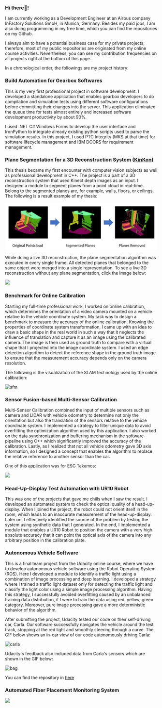 ### Hi there👋!

I am currently working as a Development Engineer at an Airbus company InFactory Solutions GmbH, in Munich, Germany. Besides my paid jobs, I am also doing programming in my free time,
which you can find the repositories on my Github.

I always aim to have a potential business case for my private projects; therefore, most of my public repositories are originated from my online course activities. Nevertheless, you can see my contribution frequencies on all projects right at the bottom of this page.

In a chronological order, the followings are my project history:

### Build Automation for Gearbox Softwares

This is my very first professional project in software development. I developed a standalone application that enables
gearbox developers to do compilation and simulation tests using different software configurations before committing
their changes into the server. This application eliminated the queue time for tests almost entirely and increased
software development productivity by about 90%.

I used .NET C# Windows Forms to develop the user interface and IronPython to integrate already existing python scripts
used to parse the simulation results. In this project, I used PTC Integrity (MKS at that time) for software lifecycle
management and IBM DOORS for requirement management.

### Plane Segmentation for a 3D Reconstruction System ([KinKon](https://www.imi.kit.edu/46_2540.php))

This thesis became my first encounter with computer vision subjects as well as professional development in C++. The
project is a part of a 3D reconstruction system that used Kinect depth images as an input. I designed a module to
segment planes from a point cloud in real-time. Belong to the segmented planes are, for example, walls, floors, or
ceilings. The following is a result example of my thesis:

![plane](https://github.com/derzaarsad/derzaarsad/blob/master/imgs/plane_segmentation.png)

While doing a live 3D reconstruction, the plane segmentation algorithm was executed in every single frame. All detected
planes that belonged to the same object were merged into a single representation. To see a live 3D reconstruction
without any plane segmentation, click the image below:

[![](http://img.youtube.com/vi/v_1AAEMB2eg/0.jpg)](http://www.youtube.com/watch?v=v_1AAEMB2eg "")

### Benchmark for Online Calibration

Starting my full-time professional work, I worked on online calibration, which determines the orientation of a video
camera mounted on a vehicle relative to the vehicle coordinate system. My task was to design a benchmark to measure the
accuracy of the online calibration. Knowing the properties of coordinate system transformation, I came up with an idea
to draw a basic shape in the real world in such a way that it neglects the influence of translation and capture it as an
image using the calibrated camera. The image is then used as ground truth to compare with a virtual shape that I
projected into the image coordinate system. I used an edge detection algorithm to detect the reference shape in the
ground truth image to ensure that the measurement accuracy depends only on the camera resolution.

The following is the visualization of the SLAM technology used by the online calibration:

![sfm](https://www.all-electronics.de/wp-content/uploads/2017/05/Bild-3-Kameraposition-1024x768.png)

### Sensor Fusion-based Multi-Sensor Calibration

Multi-Sensor Calibration combined the input of multiple sensors such as camera and LIDAR with vehicle odometry to
determine not only the orientation but also the translation of the sensors relative to the vehicle coordinate system.
I implemented a strategy to filter unique data to avoid overfitting the optimization algorithm used by this application.
I also worked on the data synchronization and buffering mechanism in the software pipeline using C++ which significantly
improved the accuracy of the calibration. Lastly, as I realized that not all vehicle odometry gave 3D axis information,
so I designed a concept that enables the algorithm to replace the relative reference to another sensor than the car.

One of this application was for ESG Takamos:

[![](http://img.youtube.com/vi/XrmnZIWq46I/0.jpg)](https://www.youtube.com/watch?v=XrmnZIWq46I "")

### Head-Up-Display Test Automation with UR10 Robot

This was one of the projects that gave me chills when I saw the result.
I developed an automated system to check the optical quality of a head-up-display. When I joined the project, the robot
could not orient itself in the room, which leads to an inaccurate measurement of the head-up-display. Later on, I
effectively identified the source of the problem by testing the system using synthetic data that I generated. In the
end, I implemented a module that enables a UR10 Robot to position the camera with a very high absolute accuracy that it
can point the optical axis of the camera into any arbitrary position in the calibration plate.

### Autonomous Vehicle Software

This is a final team project from the Udacity online course, where we have to develop autonomous vehicle software using
the Robot Operating System (ROS). Here I developed a module to identify a traffic light using a combination of image
processing and deep learning. I developed a strategy where I trained a traffic light dataset only for detecting the
traffic light and classify the light color using a simple image processing algorithm. Having this strategy, I
successfully avoided overfitting caused by an unbalanced training data distribution, if I were to train the data using
red, yellow, green category. Moreover, pure image processing gave a more deterministic behavior of the algorithm.

After submitting the project, Udacity tested our code on their self-driving car, Carla. Our software successfully
navigates the vehicle around the test track, stopping at the red light and smoothly steering through a curve. The GIF
below shows an in-car view of our code autonomously driving Carla:

![carla](https://github.com/wlsmith42/CarND-Capstone/blob/master/imgs/carla.gif)

Udacity's feedback also included data from Carla's sensors which are shown in the GIF below:

![bag](https://github.com/wlsmith42/CarND-Capstone/blob/master/imgs/rosbag.gif)

You can find the repository in [here](https://github.com/wlsmith42/CarND-Capstone)

### Automated Fiber Placement Monitoring System
[![](http://img.youtube.com/vi/-S3dx8uJ-iA/0.jpg)](http://www.youtube.com/watch?v=-S3dx8uJ-iA "")
